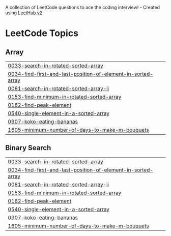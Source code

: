 A collection of LeetCode questions to ace the coding interview! - Created using [LeetHub v2](https://github.com/arunbhardwaj/LeetHub-2.0)
<!---LeetCode Topics Start-->
# LeetCode Topics
## Array
|  |
| ------- |
| [0033-search-in-rotated-sorted-array](https://github.com/aryan-balodi/leet-code/tree/master/0033-search-in-rotated-sorted-array) |
| [0034-find-first-and-last-position-of-element-in-sorted-array](https://github.com/aryan-balodi/leet-code/tree/master/0034-find-first-and-last-position-of-element-in-sorted-array) |
| [0081-search-in-rotated-sorted-array-ii](https://github.com/aryan-balodi/leet-code/tree/master/0081-search-in-rotated-sorted-array-ii) |
| [0153-find-minimum-in-rotated-sorted-array](https://github.com/aryan-balodi/leet-code/tree/master/0153-find-minimum-in-rotated-sorted-array) |
| [0162-find-peak-element](https://github.com/aryan-balodi/leet-code/tree/master/0162-find-peak-element) |
| [0540-single-element-in-a-sorted-array](https://github.com/aryan-balodi/leet-code/tree/master/0540-single-element-in-a-sorted-array) |
| [0907-koko-eating-bananas](https://github.com/aryan-balodi/leet-code/tree/master/0907-koko-eating-bananas) |
| [1605-minimum-number-of-days-to-make-m-bouquets](https://github.com/aryan-balodi/leet-code/tree/master/1605-minimum-number-of-days-to-make-m-bouquets) |
## Binary Search
|  |
| ------- |
| [0033-search-in-rotated-sorted-array](https://github.com/aryan-balodi/leet-code/tree/master/0033-search-in-rotated-sorted-array) |
| [0034-find-first-and-last-position-of-element-in-sorted-array](https://github.com/aryan-balodi/leet-code/tree/master/0034-find-first-and-last-position-of-element-in-sorted-array) |
| [0081-search-in-rotated-sorted-array-ii](https://github.com/aryan-balodi/leet-code/tree/master/0081-search-in-rotated-sorted-array-ii) |
| [0153-find-minimum-in-rotated-sorted-array](https://github.com/aryan-balodi/leet-code/tree/master/0153-find-minimum-in-rotated-sorted-array) |
| [0162-find-peak-element](https://github.com/aryan-balodi/leet-code/tree/master/0162-find-peak-element) |
| [0540-single-element-in-a-sorted-array](https://github.com/aryan-balodi/leet-code/tree/master/0540-single-element-in-a-sorted-array) |
| [0907-koko-eating-bananas](https://github.com/aryan-balodi/leet-code/tree/master/0907-koko-eating-bananas) |
| [1605-minimum-number-of-days-to-make-m-bouquets](https://github.com/aryan-balodi/leet-code/tree/master/1605-minimum-number-of-days-to-make-m-bouquets) |
<!---LeetCode Topics End-->